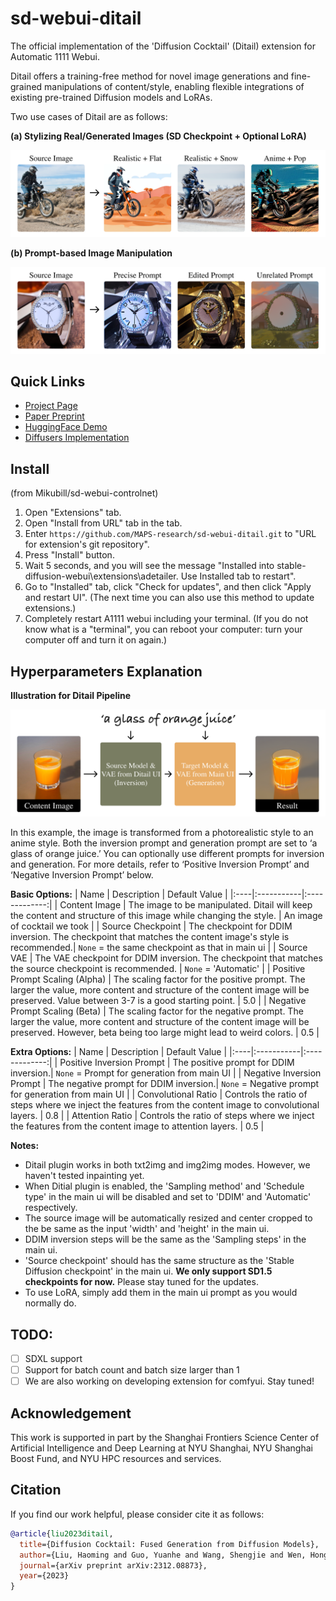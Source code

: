 # sd-webui-ditail
The official implementation of the 'Diffusion Cocktail' (Ditail) extension for Automatic 1111 Webui.

Ditail offers a training-free method for novel image generations and fine-grained manipulations of content/style, enabling flexible integrations of existing pre-trained Diffusion models and LoRAs.

Two use cases of Ditail are as follows:

**(a) Stylizing Real/Generated Images (SD Checkpoint + Optional LoRA)**
<p align="center">
  <img src="./assets/Intro-a.png" alt="Ditail Intro Figure">
</p>

**(b) Prompt-based Image Manipulation**
<p align="center">
  <img src="./assets/Intro-b.png" alt="Ditail Intro Figure">
</p>

## Quick Links
 - [Project Page](https://MAPS-research.github.io/Ditail)
 - [Paper Preprint](https://arxiv.org/abs/2312.08873)
 - [HuggingFace Demo](https://huggingface.co/spaces/MAPS-research/Diffusion-Cocktail)
  - [Diffusers Implementation](https://github.com/MAPS-research/Ditail)

## Install

(from Mikubill/sd-webui-controlnet)

1. Open "Extensions" tab.
2. Open "Install from URL" tab in the tab.
3. Enter `https://github.com/MAPS-research/sd-webui-ditail.git` to "URL for extension's git repository".
4. Press "Install" button.
5. Wait 5 seconds, and you will see the message "Installed into stable-diffusion-webui\extensions\adetailer. Use Installed tab to restart".
6. Go to "Installed" tab, click "Check for updates", and then click "Apply and restart UI". (The next time you can also use this method to update extensions.)
7. Completely restart A1111 webui including your terminal. (If you do not know what is a "terminal", you can reboot your computer: turn your computer off and turn it on again.)

## Hyperparameters Explanation
**Illustration for Ditail Pipeline**
<p align="center">
  <img src="./assets/Pipeline.png" alt="Ditail Pipeline Illustration">
</p>

In this example, the image is transformed from a photorealistic style to an anime style. Both the inversion prompt and generation prompt are set to ‘a glass of orange juice.’ You can optionally use different prompts for inversion and generation. For more details, refer to ‘Positive Inversion Prompt’ and ‘Negative Inversion Prompt’ below.

**Basic Options:**
| Name | Description | Default Value |
|:----|:-----------|:-------------:|
| Content Image | The image to be manipulated. Ditail will keep the content and structure of this image while changing the style. | An image of cocktail we took |
| Source Checkpoint | The checkpoint for DDIM inversion. The checkpoint that matches the content image's style is recommended.| `None` = the same checkpoint as that in main ui |
| Source VAE | The VAE checkpoint for DDIM inversion. The checkpoint that matches the source checkpoint is recommended. | `None` = 'Automatic' |
| Positive Prompt Scaling (Alpha) | The scaling factor for the positive prompt. The larger the value, more content and structure of the content image will be preserved. Value between 3-7 is a good starting point. | 5.0 |
| Negative Prompt Scaling (Beta) | The scaling factor for the negative prompt. The larger the value, more content and structure of the content image will be preserved. However, beta being too large might lead to weird colors. | 0.5 |

**Extra Options:**
| Name | Description | Default Value |
|:----|:-----------|:-------------:|
| Positive Inversion Prompt | The positive prompt for DDIM inversion.| `None` = Prompt for generation from main UI |
| Negative Inversion Prompt | The negative prompt for DDIM inversion.| `None` = Negative prompt for generation from main UI |
| Convolutional Ratio | Controls the ratio of steps where we inject the features from the content image to convolutional layers. | 0.8 |
| Attention Ratio | Controls the ratio of steps where we inject the features from the content image to attention layers. | 0.5 |

**Notes:**
- Ditail plugin works in both txt2img and img2img modes. However, we haven't tested inpainting yet.
- When Ditial plugin is enabled, the 'Sampling method' and 'Schedule type' in the main ui will be disabled and set to 'DDIM' and 'Automatic' respectively.
- The source image will be automatically resized and center cropped to the be same as the input 'width' and 'height' in the main ui.
- DDIM inversion steps will be the same as the 'Sampling steps' in the main ui. 
- 'Source checkpoint' should has the same structure as the 'Stable Diffusion checkpoint' in the main ui. **We only support SD1.5 checkpoints for now.** Please stay tuned for the updates.
- To use LoRA, simply add them in the main ui prompt as you would normally do. 


## TODO:
- [ ] SDXL support
- [ ] Support for batch count and batch size larger than 1
- [ ] We are also working on developing extension for comfyui. Stay tuned!

## Acknowledgement
This work is supported in part by the Shanghai Frontiers Science Center of Artificial Intelligence and Deep Learning at NYU Shanghai, NYU Shanghai Boost Fund, and NYU HPC resources and services.

## Citation
If you find our work helpful, please consider cite it as follows:
```bibtex
@article{liu2023ditail,
  title={Diffusion Cocktail: Fused Generation from Diffusion Models},
  author={Liu, Haoming and Guo, Yuanhe and Wang, Shengjie and Wen, Hongyi},
  journal={arXiv preprint arXiv:2312.08873},
  year={2023}
}
```